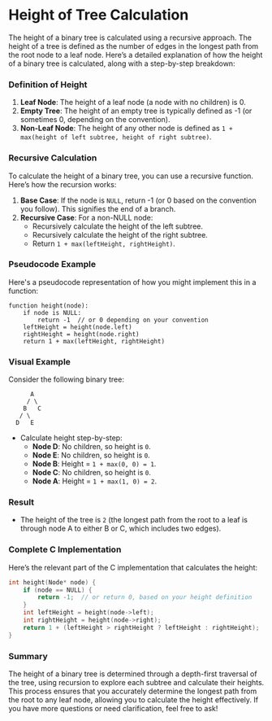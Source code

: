 # Height of Tree Calculation

The height of a binary tree is calculated using a recursive approach. The height of a tree is defined as the number of edges in the longest path from the root node to a leaf node. Here’s a detailed explanation of how the height of a binary tree is calculated, along with a step-by-step breakdown:

### Definition of Height

1. **Leaf Node**: The height of a leaf node (a node with no children) is 0.
2. **Empty Tree**: The height of an empty tree is typically defined as -1 (or sometimes 0, depending on the convention).
3. **Non-Leaf Node**: The height of any other node is defined as `1 + max(height of left subtree, height of right subtree)`.

### Recursive Calculation

To calculate the height of a binary tree, you can use a recursive function. Here’s how the recursion works:

1. **Base Case**: If the node is `NULL`, return -1 (or 0 based on the convention you follow). This signifies the end of a branch.
2. **Recursive Case**: For a non-NULL node:
   - Recursively calculate the height of the left subtree.
   - Recursively calculate the height of the right subtree.
   - Return `1 + max(leftHeight, rightHeight)`.

### Pseudocode Example

Here's a pseudocode representation of how you might implement this in a function:

```plaintext
function height(node):
    if node is NULL:
        return -1  // or 0 depending on your convention
    leftHeight = height(node.left)
    rightHeight = height(node.right)
    return 1 + max(leftHeight, rightHeight)
```

### Visual Example

Consider the following binary tree:

```
      A
     / \
    B   C
   / \
  D   E
```

- Calculate height step-by-step:
  - **Node D**: No children, so height is `0`.
  - **Node E**: No children, so height is `0`.
  - **Node B**: Height = `1 + max(0, 0) = 1`.
  - **Node C**: No children, so height is `0`.
  - **Node A**: Height = `1 + max(1, 0) = 2`.

### Result

- The height of the tree is `2` (the longest path from the root to a leaf is through node A to either B or C, which includes two edges).

### Complete C Implementation

Here’s the relevant part of the C implementation that calculates the height:

```c
int height(Node* node) {
    if (node == NULL) {
        return -1;  // or return 0, based on your height definition
    }
    int leftHeight = height(node->left);
    int rightHeight = height(node->right);
    return 1 + (leftHeight > rightHeight ? leftHeight : rightHeight);
}
```

### Summary

The height of a binary tree is determined through a depth-first traversal of the tree, using recursion to explore each subtree and calculate their heights. This process ensures that you accurately determine the longest path from the root to any leaf node, allowing you to calculate the height effectively. If you have more questions or need clarification, feel free to ask!
